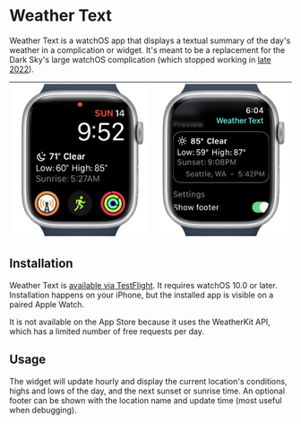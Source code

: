 # Weather Text

Weather Text is a watchOS app that displays a textual summary of the day's weather in a complication or widget. It's meant to be a replacement for the Dark Sky's large watchOS complication (which stopped working in [late 2022](https://web.archive.org/web/20240521195120/https://blog.darksky.net/dark-sky-has-a-new-home/)).

| ![Complication](./Assets/complication.png) | ![App](./Assets/app.png) |
| - | - |

## Installation

Weather Text is [available via TestFlight](https://testflight.apple.com/join/VOrTFGeM). It requires watchOS 10.0 or later. Installation happens on your iPhone, but the installed app is visible on a paired Apple Watch.

It is not available on the App Store because it uses the WeatherKit API, which has a limited number of free requests per day.

## Usage

The widget will update hourly and display the current location's conditions, highs and lows of the day, and the next sunset or sunrise time. An optional footer can be shown with the location name and update time (most useful when debugging).
